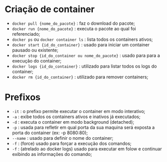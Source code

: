 # Criação de container

- `docker pull {nome_do_pacote}` : faz o download do pacote;
- `docker run {nome_do_pacote}` : executa o pacote ao qual foi referenciado;
- `docker ps` ou `docker container ls` : lista todos os containers ativos;
- `docker start {id_do_container}` : usado para iniciar um container pausado ou existente;
- `docker stop {id_do_container ou nome_do_pacote}` : usado para para a execução do container;
- `docker logs {id_do_container}` : utilizado para listar todos os logs do container;
- `docker rm {id_do_container}` : utilizado para remover containers;

# Prefixos

- `-it` : o prefixo permite executar o container em modo interativo;
- `-a` : exibe todos os containers ativos e inativos já executados;
- `-d` : executa o container em modo background (detached);
- `-p` : usada para refletir em qual porta da sua maquina será exposta a porta do container (ex: -p 8080:80);
- `--name` : usado para definir o nome do container;
- `-f` : (force) usado para forçar a execução dos comandos;
- `-f` : (atrelado ao docker logs) usado para executar em folow e continuar exibindo as informações do comando;

